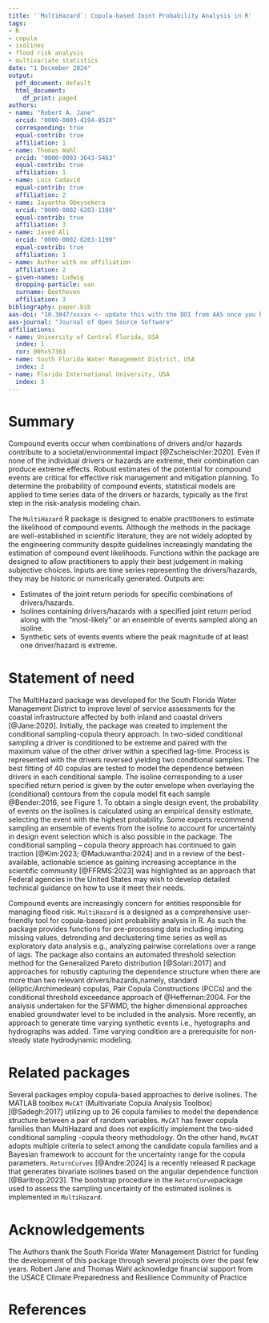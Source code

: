 ```yaml
---
title: '`MultiHazard`: Copula-based Joint Probability Analysis in R'
tags:
- R
- copula
- isolines
- flood risk analysis
- multivariate statistics
date: "1 December 2024"
output:
  pdf_document: default
  html_document:
    df_print: paged
authors:
- name: "Robert A. Jane"
  orcid: "0000-0003-4194-852X"
  corresponding: true
  equal-contrib: true
  affiliation: 1
- name: Thomas Wahl
  orcid: "0000-0003-3643-5463"
  equal-contrib: true
  affiliation: 1
- name: Luis Cadavid
  equal-contrib: true
  affiliation: 2
- name: Jayantha Obeysekera
  orcid: "0000-0002-6203-1190"
  equal-contrib: true
  affiliation: 3
- name: Javed Ali
  orcid: "0000-0002-6203-1190"
  equal-contrib: true
  affiliation: 1
- name: Author with no affiliation
  affiliation: 2
- given-names: Ludwig
  dropping-particle: van
  surname: Beethoven
  affiliation: 3
bibliography: paper.bib
aas-doi: "10.3847/xxxxx <- update this with the DOI from AAS once you know it."
aas-journal: "Journal of Open Source Software"
affiliations:
- name: University of Central Florida, USA
  index: 1
  ror: 00hx57361
- name: South Florida Water Management District, USA
  index: 2
- name: Florida International University, USA
  index: 3
---
```


# Summary

Compound events occur when combinations of drivers and/or hazards contribute to a societal/environmental impact [@Zscheischler:2020]. Even if none of the individual drivers or hazards are extreme, their combination can produce extreme effects. Robust estimates of the potential for compound events are critical for effective risk management and mitigation planning. To determine the probability of compound events, statistical models are applied to time series data of the drivers or hazards, typically as the first step in the risk-analysis modeling chain. 

The `MultiHazard` R package is designed to enable practitioners to estimate the likelihood of compound events. Although the methods in the package are well-established in scientific literature, they are not widely adopted by the engineering community despite guidelines increasingly mandating the estimation of compound event likelihoods. Functions within the package are designed to allow practitioners to apply their best judgement in making subjective choices. Inputs are time series representing the drivers/hazards, they may be historic or numerically generated. Outputs are: 

-	Estimates of the joint return periods for specific combinations of drivers/hazards.
-	Isolines containing drivers/hazards with a specified joint return period along with the “most-likely” or an ensemble of events sampled along an isoline.
-	Synthetic sets of events events where the peak magnitude of at least one driver/hazard is extreme.


# Statement of need

The MultiHazard package was developed for the South Florida Water Management District to improve level of service assessments for the coastal infrastructure affected by both inland and coastal drivers [@Jane:2020]. Initially, the package was created to implement the conditional sampling-copula theory approach. In two-sided conditional sampling a driver is conditioned to be extreme and paired with the maximum value of the other driver within a specified lag-time. Process is represented with the drivers reversed yielding two conditional samples. The best fitting of 40 copulas are tested to model the dependence between drivers in each conditional sample. The isoline corresponding to a user specified return period is given by the outer envelope when overlaying the (conditional) contours from the copula model fit each sample @Bender:2016, see Figure 1. To obtain a single design event, the probability of events on the isolines is calculated using an empirical density estimate, selecting the event with the highest probability. Some experts recommend sampling an ensemble of events from the isoline to account for uncertainty in design event selection which is also possible in the package. The conditional sampling – copula theory approach has continued to gain traction [@Kim:2023; @Maduwantha:2024] and in a review of the best-available, actionable science as gaining increasing acceptance in the scientific community [@FFRMS:2023] was highlighted as an approach that Federal agencies in the United States may wish to develop detailed technical guidance on how to use it meet their needs. 

Compound events are increasingly concern for entities responsible for managing flood risk. `MultiHazard` is a designed as a comprehensive user-friendly tool for copula-based joint probability analysis in R. As such the package provides functions for pre-processing data including imputing missing values, detrending and declustering time series as well as exploratory data analysis e.g., analyzing pairwise correlations over a range of lags. The package also contains an automated threshold selection method for the Generalized Pareto distribution [@Solari:2017] and approaches for robustly capturing the dependence structure when there are more than two relevant drivers/hazards,namely, standard (elliptic/Archimedean) copulas, Pair Copula Constructions (PCCs) and the conditional threshold exceedance approach of @Heffernan:2004. For the analysis undertaken for the SFWMD, the higher dimensional approaches enabled groundwater level to be included in the analysis.  More recently, an approach to generate time varying synthetic events i.e., hyetographs and hydrographs was added. Time varying condition are a prerequisite for non-steady state hydrodynamic modeling. 

# Related packages

Several packages employ copula-based approaches to derive isolines. The MATLAB toolbox `MvCAT` (Multivariate Copula Analysis Toolbox) [@Sadegh:2017] utilizing up to 26 copula families to model the dependence structure between a pair of random variables. `MvCAT` has fewer copula families than MultiHazard and does not explicitly implement the two-sided conditional sampling -copula theory methodology. On the other hand, `MvCAT` adopts multiple criteria to select among the candidate copula families and a Bayesian framework to account for the uncertainty range for the copula parameters. `ReturnCurves` [@Andre:2024] is a recently released R package that generates bivariate isolines based on the angular dependence function [@Barltrop:2023]. The bootstrap procedure in the `ReturnCurve`package used to assess the sampling uncertainty of the estimated isolines is implemented in `MultiHazard`. 

# Acknowledgements

The Authors thank the South Florida Water Management District for funding the development of this package through several projects over the past few years. Robert Jane and Thomas Wahl acknowledge financial support from the USACE Climate Preparedness and Resilience Community of Practice

# References
